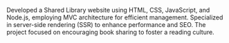Developed a Shared Library website using HTML, CSS, JavaScript, and Node.js, employing MVC architecture for efficient management. Specialized in server-side rendering (SSR) to enhance performance and SEO. The project focused on encouraging book sharing to foster a reading culture.
